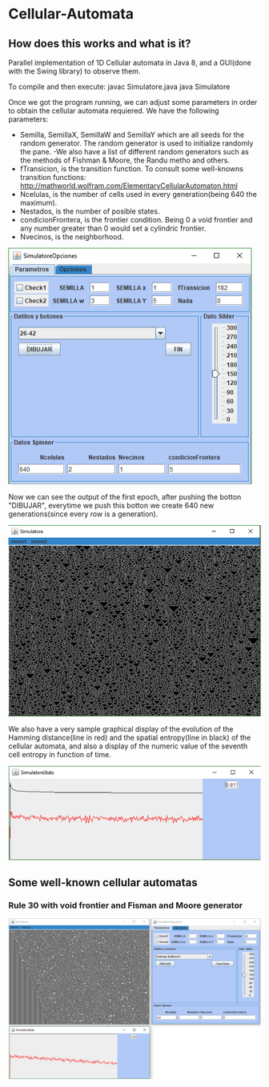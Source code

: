 # Cellular-Automata
## How does this works and what is it?
Parallel implementation of 1D Cellular automata in Java 8, and a GUI(done with the Swing library) to observe them.

To compile and then execute:
  javac Simulatore.java
  java Simulatore
  
Once we got the program running, we can adjust some parameters in order to obtain the cellular automata requiered. We have the following parameters:
  - Semilla, SemillaX, SemillaW and SemillaY which are all seeds for the random generator. The random generator is used to initialize randomly the pane.
  -We also have a list of different random generators such as the methods of Fishman & Moore, the Randu metho and others.
  - fTransicion, is the transition function. To consult some well-knowns transition functions: http://mathworld.wolfram.com/ElementaryCellularAutomaton.html
  - Ncelulas, is the number of cells used in every generation(being 640 the maximum).
  - Nestados, is the number of posible states.
  - condicionFrontera, is the frontier condition. Being 0 a void frontier and any number greater than 0 would set a cylindric frontier.
  - Nvecinos, is the neighborhood.
  
 ![setting window](https://github.com/coloal/Cellular-Automata/blob/master/SettingsWindow.png)
 
 Now we can see the output of the first epoch, after pushing the botton "DIBUJAR", everytime we push this botton we create 640 new generations(since every row is a generation).
 
 ![Display window](https://github.com/coloal/Cellular-Automata/blob/master/ExampleCellularAutomata.png)
 
 We also have a very sample graphical display of the evolution of the Hamming distance(line in red) and the spatial entropy(line in black) of the cellular automata, and also a display of the numeric value of the seventh cell entropy in function of time.

![Statics window](https://github.com/coloal/Cellular-Automata/blob/master/StatsCA.png)

## Some well-known cellular automatas
### Rule 30 with void frontier and Fisman and Moore generator
![Rule 30 with void frontier](https://github.com/coloal/Cellular-Automata/blob/master/CA30VoidFrontier.png)
